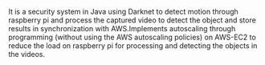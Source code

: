 It is  a security system in Java using Darknet to detect motion through raspberry pi and process the captured video to detect the object and store results in synchronization with AWS.Implements autoscaling through programming (without using the AWS autoscaling policies) on AWS-EC2 to reduce the load on raspberry pi for processing and detecting the objects in the videos.
